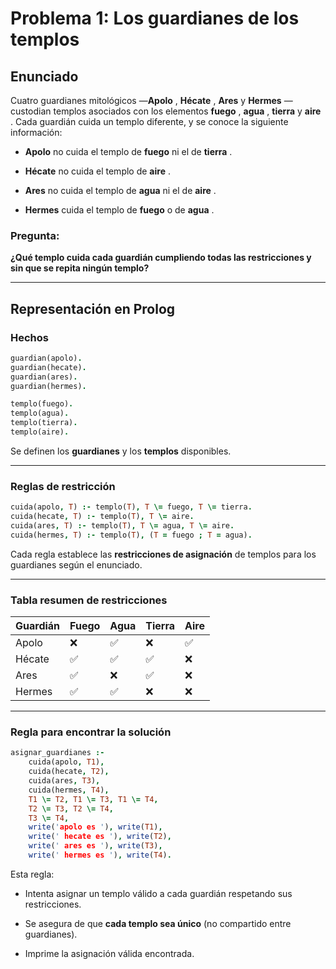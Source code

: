 # Problema 1: Los guardianes de los templos 


## Enunciado 

Cuatro guardianes mitológicos —**Apolo** , **Hécate** , **Ares**  y **Hermes** — custodian templos asociados con los elementos **fuego** , **agua** , **tierra**  y **aire** . Cada guardián cuida un templo diferente, y se conoce la siguiente información:
 
- **Apolo**  no cuida el templo de **fuego**  ni el de **tierra** .
 
- **Hécate**  no cuida el templo de **aire** .
 
- **Ares**  no cuida el templo de **agua**  ni el de **aire** .
 
- **Hermes**  cuida el templo de **fuego**  o de **agua** .


### Pregunta: 

**¿Qué templo cuida cada guardián cumpliendo todas las restricciones y sin que se repita ningún templo?** 


---



## Representación en Prolog 


### Hechos 



```prolog
guardian(apolo).
guardian(hecate).
guardian(ares).
guardian(hermes).

templo(fuego).
templo(agua).
templo(tierra).
templo(aire).
```

Se definen los **guardianes**  y los **templos**  disponibles.


---



### Reglas de restricción 



```prolog
cuida(apolo, T) :- templo(T), T \= fuego, T \= tierra.
cuida(hecate, T) :- templo(T), T \= aire.
cuida(ares, T) :- templo(T), T \= agua, T \= aire.
cuida(hermes, T) :- templo(T), (T = fuego ; T = agua).
```

Cada regla establece las **restricciones de asignación**  de templos para los guardianes según el enunciado.


---



### Tabla resumen de restricciones 

| Guardián | Fuego | Agua | Tierra | Aire | 
| --- | --- | --- | --- | --- | 
| Apolo | ❌ | ✅ | ❌ | ✅ | 
| Hécate | ✅ | ✅ | ✅ | ❌ | 
| Ares | ✅ | ❌ | ✅ | ❌ | 
| Hermes | ✅ | ✅ | ❌ | ❌ | 



---



### Regla para encontrar la solución 



```prolog
asignar_guardianes :-
    cuida(apolo, T1),
    cuida(hecate, T2),
    cuida(ares, T3),
    cuida(hermes, T4),
    T1 \= T2, T1 \= T3, T1 \= T4,
    T2 \= T3, T2 \= T4,
    T3 \= T4,
    write('apolo es '), write(T1),
    write(' hecate es '), write(T2),
    write(' ares es '), write(T3),
    write(' hermes es '), write(T4).
```


Esta regla:

 
- Intenta asignar un templo válido a cada guardián respetando sus restricciones.
 
- Se asegura de que **cada templo sea único**  (no compartido entre guardianes).
 
- Imprime la asignación válida encontrada.